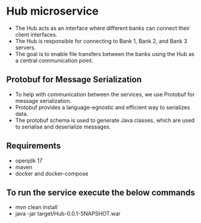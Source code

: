 # Hub microservice

* The Hub acts as an interface where different banks can connect their client interfaces. 
* The Hub is responsible for connecting to Bank 1, Bank 2, and Bank 3 servers.
* The goal is to enable file transfers between the banks using the Hub as a central communication point.

## Protobuf for Message Serialization

* To help with communication between the services, we use Protobuf for message serialization.
* Protobuf provides a language-egnostic and efficient way to serializes data.
* The protobuf schema is used to generate Java classes, which are used to serialise and deserialize messages.

## Requirements
- openjdk 17
- maven
- docker and docker-compose


## To run the service execute the below commands
- mvn clean install
- java -jar target/Hub-0.0.1-SNAPSHOT.war